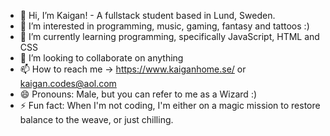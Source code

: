 - 👋 Hi, I’m Kaigan! - A fullstack student based in Lund, Sweden.
- 👀 I’m interested in programming, music, gaming, fantasy and tattoos :)
- 🌱 I’m currently learning programming, specifically JavaScript, HTML and CSS
- 💞️ I’m looking to collaborate on anything
- 📫 How to reach me -> https://www.kaiganhome.se/ or kaigan.codes@aol.com
- 😄 Pronouns: Male, but you can refer to me as a Wizard :)
- ⚡ Fun fact: When I'm not coding, I'm either on a magic mission to restore balance to the weave, or just chilling.

<!---
kaigan94/kaigan94 is a ✨ special ✨ repository because its `README.md` (this file) appears on your GitHub profile.
You can click the Preview link to take a look at your changes.
--->
